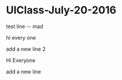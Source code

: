 # UIClass-July-20-2016

test line -- mad

hi every one

add a new line 2

Hi Everyone

add a new line
